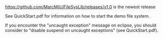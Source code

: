 https://github.com/MarcMil/JFileSysLib/releases/v1.0 is the newest release

See QuickStart.pdf for information on how to start the demo file system.

If you encounter the "uncaught exception" message on eclipse, you should consider to "disable suspend on uncaught exceptions" (see QuickStart.pdf).

